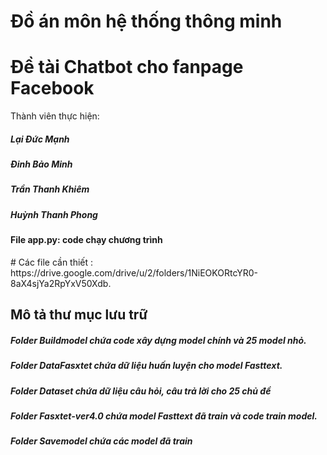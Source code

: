 # Đồ án môn hệ thống thông minh
# Đề tài Chatbot cho fanpage Facebook
Thành viên thực hiện:
  <h5>  Lại Đức Mạnh</h5>
  <h5>  Đinh Bảo Minh</h5>
  <h5>  Trần Thanh Khiêm</h5>
  <h5>  Huỳnh Thanh Phong<h5>
<h4>File app.py: code chạy chương trình</h4>
# Các file cần thiết : https://drive.google.com/drive/u/2/folders/1NiEOKORtcYR0-8aX4sjYa2RpYxV50Xdb.
<h2>Mô tả thư mục lưu trữ</h2>
<h5>Folder Buildmodel chứa code xây dựng model chính và 25 model nhỏ.</h5>
<h5>Folder DataFasxtet chứa dữ liệu huấn luyện cho model Fasttext.</h5>
<h5>Folder Dataset chứa dữ liệu câu hỏi, câu trả lời cho 25 chủ đề </h5>
<h5>Folder Fasxtet-ver4.0 chứa model Fasttext đã train và code train model.</h5>
<h5>Folder Savemodel chứa các model đã train</h5>
